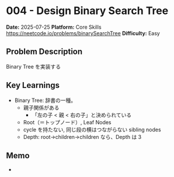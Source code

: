 # 004 - Design Binary Search Tree

**Date:** 2025-07-25
**Platform:** Core Skills https://neetcode.io/problems/binarySearchTree
**Difficulty:** Easy

## Problem Description

Binary Tree を実装する

## Key Learnings

- Binary Tree: 辞書の一種。
  - 親子関係がある
    - 「左の子 < 親 < 右の子」と決められている
  - Root（＝トップノード）, Leaf Nodes
  - cycle を持たない, 同じ段の横はつながらない sibling nodes
  - Depth: root→children→children なら、Depth は 3

## Memo

-
